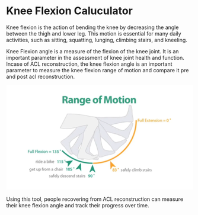 # Knee Flexion Caluculator 

Knee flexion is the action of bending the knee by decreasing the angle between the thigh and lower leg. This motion is essential for many daily activities, such as sitting, squatting, lunging, climbing stairs, and kneeling.

Knee Flexion angle is a measure of the flexion of the knee joint. It is an important parameter in the assessment of knee joint health and function.
Incase of ACL reconstruction, the knee flexion angle is an important parameter to measure the knee flexion range of motion and compare it pre and post acl reconstruction.

![alt text](https://github.com/Amlan66/knee-flexion-calculator/blob/master/kneeFlexion.jpg?raw=true)

Using this tool, people recovering from ACL reconstruction can measure their knee flexion angle and track their progress over time.



